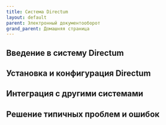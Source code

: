```yaml
---
title: Система Directum
layout: default
parent: Электронный документооборот
grand_parent: Домашняя страница
---
```


## Введение в систему Directum

## Установка и конфигурация Directum

## Интеграция с другими системами

## Решение типичных проблем и ошибок
